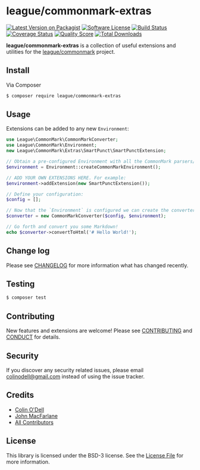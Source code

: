# league/commonmark-extras

[![Latest Version on Packagist][ico-version]][link-packagist]
[![Software License][ico-license]](LICENSE.md)
[![Build Status][ico-travis]][link-travis]
[![Coverage Status][ico-scrutinizer]][link-scrutinizer]
[![Quality Score][ico-code-quality]][link-code-quality]
[![Total Downloads][ico-downloads]][link-downloads]

**league/commonmark-extras** is a collection of useful extensions and utilities
for the [league/commonmark][link-league-commonmark] project.

## Install

Via Composer

``` bash
$ composer require league/commonmark-extras
```

## Usage

Extensions can be added to any new `Environment`:

``` php
use League\CommonMark\CommonMarkConverter;
use League\CommonMark\Environment;
new League\CommonMark\Extras\SmartPunct\SmartPunctExtension;

// Obtain a pre-configured Environment with all the CommonMark parsers/renderers ready-to-go
$environment = Environment::createCommonMarkEnvironment();

// ADD YOUR OWN EXTENSIONS HERE. For example:
$environment->addExtension(new SmartPunctExtension());

// Define your configuration:
$config = [];

// Now that the `Environment` is configured we can create the converter engine:
$converter = new CommonMarkConverter($config, $environment);

// Go forth and convert you some Markdown!
echo $converter->convertToHtml('# Hello World!');
```

## Change log

Please see [CHANGELOG](CHANGELOG.md) for more information what has changed recently.

## Testing

``` bash
$ composer test
```

## Contributing

New features and extensions are welcome! Please see [CONTRIBUTING](CONTRIBUTING.md) and [CONDUCT](CONDUCT.md) for details.

## Security

If you discover any security related issues, please email colinodell@gmail.com instead of using the issue tracker.

## Credits

- [Colin O'Dell][link-author]
- [John MacFarlane][link-jgm]
- [All Contributors][link-contributors]

## License

This library is licensed under the BSD-3 license.  See the [License File](LICENSE.md) for more information.

[ico-version]: https://img.shields.io/packagist/v/league/commonmark-extras.svg?style=flat-square
[ico-license]: http://img.shields.io/badge/License-BSD--3-brightgreen.svg?style=flat-square
[ico-travis]: https://img.shields.io/travis/thephpleague/commonmark-extras/master.svg?style=flat-square
[ico-scrutinizer]: https://img.shields.io/scrutinizer/coverage/g/thephpleague/commonmark-extras.svg?style=flat-square
[ico-code-quality]: https://img.shields.io/scrutinizer/g/thephpleague/commonmark-extras.svg?style=flat-square
[ico-downloads]: https://img.shields.io/packagist/dt/league/commonmark-extras.svg?style=flat-square

[link-packagist]: https://packagist.org/packages/league/commonmark-extras
[link-travis]: https://travis-ci.org/thephpleague/commonmark-extras
[link-scrutinizer]: https://scrutinizer-ci.com/g/thephpleague/commonmark-extras/code-structure
[link-code-quality]: https://scrutinizer-ci.com/g/thephpleague/commonmark-extras
[link-downloads]: https://packagist.org/packages/league/commonmark-extras
[link-author]: https://github.com/colinodell
[link-contributors]: ../../contributors
[link-league-commonmark]: https://github.com/thephpleague/commonmark
[link-jgm]: https://github.com/jgm
